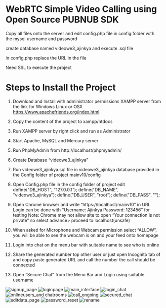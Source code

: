 WebRTC Simple Video Calling using Open Source PUBNUB SDK
===========================================================

Copy all files onto the server and edit config.php file in config folder with the mysql username and password

create database named videowe3_ajinkya and execute .sql file

In config.php replace the URL in the file 

Need SSL to execute the project

Steps to Install the Project
========================

1)	Download and Install with administrator permissions XAMPP server from the link for Windows Linux or OSX https://www.apachefriends.org/index.html

2)	Copy the content of the project to xampp/htdocs

3)	Run XAMPP server by right click and run as Administrator

4)	Start Apache, MySQL and Mercury server

5)	Run PhpMyAdmin from http://localhost/phpmyadmin/

6)	Create Database “videowe3_ajinkya”

7)	Run videowe3_ajinkya.sql file in videowe3_ajinkya database provided in the Config folder of project mainv10/config

8)	Open Config.php file in the config folder of project edit
define("DB_HOST", "127.0.0.1");
define("DB_NAME", "videowe3_ajinkya");
define("DB_USER", "root");
define("DB_PASS", "");

9)	Open Chrome browser and write “https://localhost/mainv10” in URL
Login can be done with “Username: Ajinkya Password: 123456” for testing
Note: Chrome may not allow site to open “Your connection is not private” so select advance> proceed to localhost(unsafe) 

10)	When asked for Microphone and Webcam permission select “ALLOW”, you will be able to see the webcam is on and your feed onto homepage

11)	Login into chat on the menu bar with suitable name to see who is online

12)	Share the generated number top other user or just open Incognito tab of  and copy paste generated URL and call the number the call should be connected

13)	Open “Secure Chat” from the Menu Bar and Login using suitable username

![signup_page](https://cloud.githubusercontent.com/assets/8812357/12862608/db01b39a-cc21-11e5-91c9-ac4daa07d7d3.png)
![loginpage](https://cloud.githubusercontent.com/assets/8812357/12862603/daefdff8-cc21-11e5-8389-f6982259141b.png)
![main_interface](https://cloud.githubusercontent.com/assets/8812357/12862673/737b3056-cc22-11e5-8b15-3be98cfb75cc.jpg)
![login_chat](https://cloud.githubusercontent.com/assets/8812357/12862601/daef8814-cc21-11e5-9154-11318d078dfe.png)
![onlineusers_and chatrooms](https://cloud.githubusercontent.com/assets/8812357/12862602/daef9976-cc21-11e5-836c-cb0903e2db86.png)
![call_ongoing](https://cloud.githubusercontent.com/assets/8812357/12862598/daec1ca6-cc21-11e5-8fc4-50fb3bd47c57.png)
![secured_chat](https://cloud.githubusercontent.com/assets/8812357/12862607/db013afa-cc21-11e5-9ba3-ca1ece19bd58.png)
![editdata_page](https://cloud.githubusercontent.com/assets/8812357/12862599/daed698a-cc21-11e5-93b5-3586e21faebc.png)
![password_reset](https://cloud.githubusercontent.com/assets/8812357/12862605/dafb3556-cc21-11e5-91bf-3cede0b69435.png)
![rename](https://cloud.githubusercontent.com/assets/8812357/12862606/daff2c10-cc21-11e5-97ef-1dfd65e93a3c.png)

